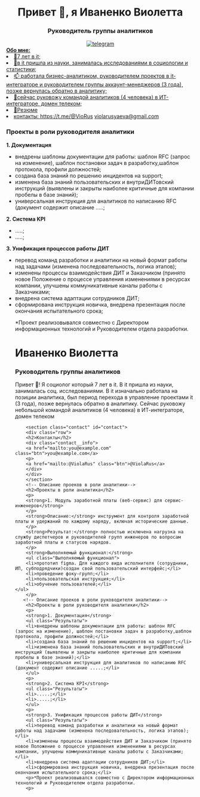 <div id="header" align="center">
<h1>Привет 👋, я Иваненко Виолетта</h1>
<h3>Руководитель группы аналитиков</h3>
</div>
<div id="socials" align="center">
<a href="https://t.me/VioRus/">
        <img src="./images/telegram.svg" class="footer__social-image" alt="telegram">
                

               
</div>
<strong>Обо мне:</strong>
        <li>🔨7 лет в it;</li>
        <li>🚀в it пришла из науки, занималась исследованиями в социологии и статистики;</li>
        <li>📫 работала бизнес-аналитиком, руководителем проектов в it-интеграторе и руководителем группы аккаунт-менеджеров (3 года), позже вернулась обратно в аналитику;</li>
        <li>🎯сейчас руковожу командой аналитиков (4 человека) в ИТ-интеграторе, домен телеком;</li>
        <li>📝Резюме</li>
        <li> контакты: <a href="mailto:https://t.me/@VioRus" class="btn">https://t.me/@VioRus</a> <a href="mailto:violarusyaeva@gmail.com" class="btn">violarusyaeva@gmail.com</a>
  
  </div>
        </p>
        <h3>Проекты в роли руководителя аналитики</h3>
        <p>
        <strong>1. Документация</strong>
        <ul class="Результаты">
        <li>внедрены шаблоны документации для работы: шаблон RFC (запрос на изменение), шаблон постановки задач в разработку,шаблон протокола, профили должностей;</li>
        <li>создана база знаний по решению инцидентов на support;</li>
        <li>изменена база знаний пользовательских и внутриДИТовский инструкций (выявлены и закрыты наиболее критичные для компании пробелы в базе знаний);</li>     
        <li>универсальная инструкция для аналитиков по написанию RFC (документ содержит описание .....;</li>
        </ul>
        <p>
        <strong>2. Cистема KPI</strong>
        <ul class="Результаты">
        <li>.....;</li>
        <li>.....;</li>
        </ul>
        <p>
        <strong>3. Унификация процессов работы ДИТ</strong>
        <ul class="Результаты">    
        <li>перевод команд разработки и аналитики на новый формат работы над задачами (изменена последовательность, логика этапов);</li>
        <li>изменены процессы взаимодействия ДИТ и Заказчиком (принято новое Положение о процессе управления изменениями в ресурсах компании, улучшены коммуникативные каналы работы с Заказчиками;</li>
        <li>внедрена система адаптации сотрудников ДИТ;</li>
        <li>сформирована инструкция новичка, внедрена презентация после окончания испытательного срока;</li>
        <p>*Проект реализовывался совместно с Директором информационных технологий и Руководителем отдела разработки. 
        <p>






<div class="header__text-box row">
    <div class="header__text">
        <h1 class="heading-primary">
        <!-- ФИО-->
        <span>Иваненко Виолетта</span>
        <!-- должность--> 
        <h3>Руководитель группы аналитиков</h3>
        <p>
        Привет 👋! Я социолог который 7 лет в it. В it пришла из науки, занималась соц. исследованиями. В it изначально работала на позиции аналитика, был период перехода в управление проектами it (3 года), позже вернулась обратно в аналитику. Сейчас руковожу небольшой командой аналитиков (4 человека) в ИТ-интеграторе, домен телеком     
        
        <section class="contact" id="contact">
        <div class="row">
        <h2>Контакты</h2>
        <div class="contact__info">
        <a href="mailto:you@example.com" class="btn">you@example.com</a>
        <p>
        <a href="mailto:@ViolaRus" class="btn">@ViolaRus</a>    
        </div>
        </div>
        </section>
        <!-- Описание проеков в роли аналитики--> 
        <h2>Проекты в роли аналитика</h2>
        <p>
        <strong>1. Модуль заработной платы (веб-сервис) для сервис-инженеров</strong>
        </p>
        <strong>Описание:</strong> инструмент для контроля заработной платы и удержаний по каждому наряду, включая исторические данные. 
        </p>
        <strong>Результат:</strong> полностью исключена нагрузка на службу диспетчеров и руководителей групп инженеров по вопросам заработной платы и статусов нарядов.
        </p>
        <strong>Выполняемый функционал:</strong>
        <ul class="Выполняемый функционал">
        <li>прототип figma. Для каждого вида исполнителя (сотрудники, ИП, субподрядчики)создан свой пользовательский интерфейс;</li>
        <li>проведение фоку-групп;</li>
        <li>пользовательская инструкция;</li>
        <li>обучение пользователей;</li>
    </ul>
        </p>
       <!-- Описание проеков в роли руководителя аналитики--> 
        <h2>Проекты в роли руководителя аналитики</h2>
        <p>
        <strong>1. Документация</strong>
        <ul class="Результаты">
        <li>внедрены шаблоны документации для работы: шаблон RFC (запрос на изменение), шаблон постановки задач в разработку,шаблон протокола, профили должностей;</li>
        <li>создана база знаний по решению инцидентов на support;</li>
        <li>изменена база знаний пользовательских и внутриДИТовский инструкций (выявлены и закрыты наиболее критичные для компании пробелы в базе знаний);</li>     
        <li>универсальная инструкция для аналитиков по написанию RFC (документ содержит описание .....;</li>
        </ul>
        <p>
        <strong>2. Cистема KPI</strong>
        <ul class="Результаты">
        <li>.....;</li>
        <li>.....;</li>
        </ul>
        <p>
        <strong>3. Унификация процессов работы ДИТ</strong>
        <ul class="Результаты">    
        <li>перевод команд разработки и аналитики на новый формат работы над задачами (изменена последовательность, логика этапов);</li>
        <li>изменены процессы взаимодействия ДИТ и Заказчиком (принято новое Положение о процессе управления изменениями в ресурсах компании, улучшены коммуникативные каналы работы с Заказчиками;</li>
        <li>внедрена система адаптации сотрудников ДИТ;</li>
        <li>сформирована инструкция новичка, внедрена презентация после окончания испытательного срока;</li>
        <p>*Проект реализовывался совместно с Директором информационных технологий и Руководителем отдела разработки. 
        <p>
            
      
